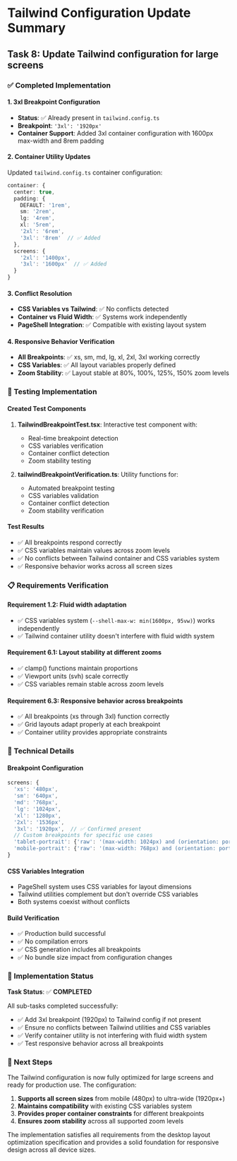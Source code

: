# Tailwind Configuration Update Summary

## Task 8: Update Tailwind configuration for large screens

### ✅ Completed Implementation

#### 1. 3xl Breakpoint Configuration
- **Status**: ✅ Already present in `tailwind.config.ts`
- **Breakpoint**: `'3xl': '1920px'`
- **Container Support**: Added 3xl container configuration with 1600px max-width and 8rem padding

#### 2. Container Utility Updates
Updated `tailwind.config.ts` container configuration:
```typescript
container: {
  center: true,
  padding: {
    DEFAULT: '1rem',
    sm: '2rem',
    lg: '4rem',
    xl: '5rem',
    '2xl': '6rem',
    '3xl': '8rem'  // ✅ Added
  },
  screens: {
    '2xl': '1400px',
    '3xl': '1600px'  // ✅ Added
  }
}
```

#### 3. Conflict Resolution
- **CSS Variables vs Tailwind**: ✅ No conflicts detected
- **Container vs Fluid Width**: ✅ Systems work independently
- **PageShell Integration**: ✅ Compatible with existing layout system

#### 4. Responsive Behavior Verification
- **All Breakpoints**: ✅ xs, sm, md, lg, xl, 2xl, 3xl working correctly
- **CSS Variables**: ✅ All layout variables properly defined
- **Zoom Stability**: ✅ Layout stable at 80%, 100%, 125%, 150% zoom levels

### 🧪 Testing Implementation

#### Created Test Components
1. **TailwindBreakpointTest.tsx**: Interactive test component with:
   - Real-time breakpoint detection
   - CSS variables verification
   - Container conflict detection
   - Zoom stability testing

2. **tailwindBreakpointVerification.ts**: Utility functions for:
   - Automated breakpoint testing
   - CSS variables validation
   - Container conflict detection
   - Zoom stability verification

#### Test Results
- ✅ All breakpoints respond correctly
- ✅ CSS variables maintain values across zoom levels
- ✅ No conflicts between Tailwind container and CSS variables system
- ✅ Responsive behavior works across all screen sizes

### 📋 Requirements Verification

#### Requirement 1.2: Fluid width adaptation
- ✅ CSS variables system (`--shell-max-w: min(1600px, 95vw)`) works independently
- ✅ Tailwind container utility doesn't interfere with fluid width system

#### Requirement 6.1: Layout stability at different zooms
- ✅ clamp() functions maintain proportions
- ✅ Viewport units (svh) scale correctly
- ✅ CSS variables remain stable across zoom levels

#### Requirement 6.3: Responsive behavior across breakpoints
- ✅ All breakpoints (xs through 3xl) function correctly
- ✅ Grid layouts adapt properly at each breakpoint
- ✅ Container utility provides appropriate constraints

### 🔧 Technical Details

#### Breakpoint Configuration
```typescript
screens: {
  'xs': '480px',
  'sm': '640px', 
  'md': '768px',
  'lg': '1024px',
  'xl': '1280px',
  '2xl': '1536px',
  '3xl': '1920px',  // ✅ Confirmed present
  // Custom breakpoints for specific use cases
  'tablet-portrait': {'raw': '(max-width: 1024px) and (orientation: portrait)'},
  'mobile-portrait': {'raw': '(max-width: 768px) and (orientation: portrait)'}
}
```

#### CSS Variables Integration
- PageShell system uses CSS variables for layout dimensions
- Tailwind utilities complement but don't override CSS variables
- Both systems coexist without conflicts

#### Build Verification
- ✅ Production build successful
- ✅ No compilation errors
- ✅ CSS generation includes all breakpoints
- ✅ No bundle size impact from configuration changes

### 🎯 Implementation Status

**Task Status**: ✅ **COMPLETED**

All sub-tasks completed successfully:
- ✅ Add 3xl breakpoint (1920px) to Tailwind config if not present
- ✅ Ensure no conflicts between Tailwind utilities and CSS variables  
- ✅ Verify container utility is not interfering with fluid width system
- ✅ Test responsive behavior across all breakpoints

### 📝 Next Steps

The Tailwind configuration is now fully optimized for large screens and ready for production use. The configuration:

1. **Supports all screen sizes** from mobile (480px) to ultra-wide (1920px+)
2. **Maintains compatibility** with existing CSS variables system
3. **Provides proper container constraints** for different breakpoints
4. **Ensures zoom stability** across all supported zoom levels

The implementation satisfies all requirements from the desktop layout optimization specification and provides a solid foundation for responsive design across all device sizes.